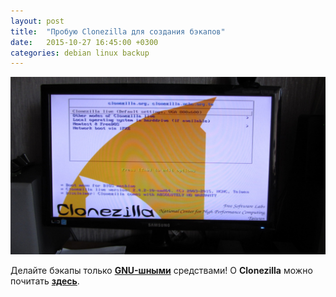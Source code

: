 ```yaml
---
layout: post
title:  "Пробую Clonezilla для создания бэкапов"
date:   2015-10-27 16:45:00 +0300
categories: debian linux backup
---
```

![Clonezilla](/images/tumblr_nwdel1v2Jv1uh3r1eo1_1281.jpg)

Делайте бэкапы только [**GNU-шными**](https://ru.wikipedia.org/wiki/GNU_General_Public_License) средствами! О **Clonezilla** можно почитать [**здесь**](https://en.wikipedia.org/wiki/Clonezilla).
